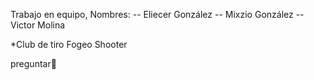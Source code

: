 Trabajo en equipo, Nombres: 
-- Eliecer González
-- Mixzio González
-- Victor Molina

*Club de tiro Fogeo Shooter

preguntar👀

